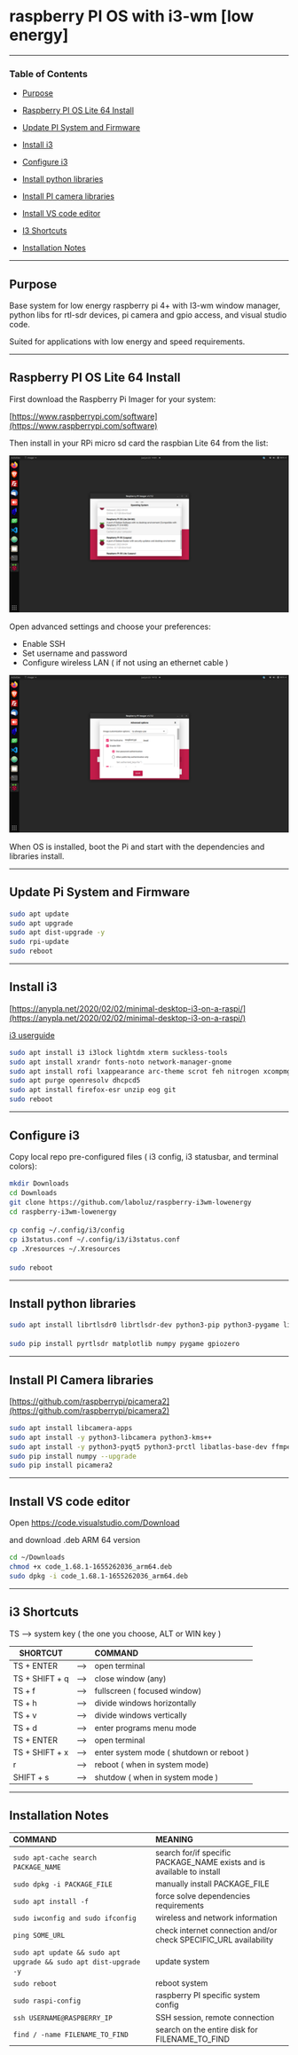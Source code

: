 # raspberry PI OS with i3-wm [low energy]

---
### Table of Contents

- [Purpose](https://github.com/laboluz/raspberry-i3wm-lowenergy#purpose)

- [Raspberry PI OS Lite 64 Install](https://github.com/laboluz/raspberry-i3wm-lowenergy#raspberry-pi-os-lite-64-install)

- [Update PI System and Firmware](https://github.com/laboluz/raspberry-i3wm-lowenergy#update-pi-system-and-firmware)

- [Install i3](https://github.com/laboluz/raspberry-i3wm-lowenergy#install-i3)

- [Configure i3](https://github.com/laboluz/raspberry-i3wm-lowenergy#configure-i3)

- [Install python libraries](https://github.com/laboluz/raspberry-i3wm-lowenergy#install-python-libraries)

- [Install PI camera libraries](https://github.com/laboluz/raspberry-i3wm-lowenergy#install-pi-camera-libraries)

- [Install VS code editor](https://github.com/laboluz/raspberry-i3wm-lowenergy#install-vs-code-editor)

- [I3 Shortcuts](https://github.com/laboluz/raspberry-i3wm-lowenergy#i3-shorcuts)

- [Installation Notes](https://github.com/laboluz/raspberry-i3wm-lowenergy#installation-notes)


---
## Purpose
Base system for low energy raspberry pi 4+ with I3-wm window manager, python libs for rtl-sdr devices, pi camera and gpio access, and visual studio code.

Suited for applications with low energy and speed requirements.

---
## Raspberry PI OS Lite 64 Install

First download the Raspberry Pi Imager for your system:

[https://www.raspberrypi.com/software](https://www.raspberrypi.com/software)

Then install in your RPi micro sd card the raspbian Lite 64 from the list:

![Choose Raspberry PI OS Lite 64](https://github.com/laboluz/raspberry-i3wm-lowenergy/raw/main/img/rpi_imager_01.png)

Open advanced settings and choose your preferences:

- Enable SSH
- Set username and password
- Configure wireless LAN ( if not using an ethernet cable )

![Advanced settings](https://github.com/laboluz/raspberry-i3wm-lowenergy/raw/main/img/advanced_settings.png)

When OS is installed, boot the Pi and start with the dependencies and libraries install.

---
## Update Pi System and Firmware

```bash
sudo apt update
sudo apt upgrade
sudo apt dist-upgrade -y
sudo rpi-update
sudo reboot
```

---
## Install i3

[https://anypla.net/2020/02/02/minimal-desktop-i3-on-a-raspi/](https://anypla.net/2020/02/02/minimal-desktop-i3-on-a-raspi/)

[i3 userguide](https://i3wm.org/docs/userguide.html)

```bash
sudo apt install i3 i3lock lightdm xterm suckless-tools
sudo apt install xrandr fonts-noto network-manager-gnome
sudo apt install rofi lxappearance arc-theme scrot feh nitrogen xcompmgr
sudo apt purge openresolv dhcpcd5
sudo apt install firefox-esr unzip eog git
sudo reboot
```
---
## Configure i3

Copy local repo pre-configured files ( i3 config, i3 statusbar, and terminal colors):

```bash
mkdir Downloads
cd Downloads
git clone https://github.com/laboluz/raspberry-i3wm-lowenergy
cd raspberry-i3wm-lowenergy

cp config ~/.config/i3/config
cp i3status.conf ~/.config/i3/i3status.conf
cp .Xresources ~/.Xresources

sudo reboot
```
---
## Install python libraries

```bash
sudo apt install librtlsdr0 librtlsdr-dev python3-pip python3-pygame libxml2-dev gqrx-sdr

sudo pip install pyrtlsdr matplotlib numpy pygame gpiozero
```

---
## Install PI Camera libraries

[https://github.com/raspberrypi/picamera2](https://github.com/raspberrypi/picamera2)

```bash
sudo apt install libcamera-apps
sudo apt install -y python3-libcamera python3-kms++
sudo apt install -y python3-pyqt5 python3-prctl libatlas-base-dev ffmpeg
sudo pip install numpy --upgrade
sudo pip install picamera2
```

---
## Install VS code editor

Open https://code.visualstudio.com/Download

and download .deb ARM 64 version

```bash
cd ~/Downloads
chmod +x code_1.68.1-1655262036_arm64.deb
sudo dpkg -i code_1.68.1-1655262036_arm64.deb
```

---
## i3 Shortcuts

TS --> system key ( the one you choose, ALT or WIN key )

| SHORTCUT |  | COMMAND |
|----------|:---:|:------|
|TS + ENTER | --> | open terminal|
|TS + SHIFT + q| --> | close window (any)|
|TS + f | --> | fullscreen ( focused window)|
|TS + h | --> | divide windows horizontally|
|TS + v | --> | divide windows vertically|
|TS + d | --> | enter programs menu mode|
|TS + ENTER | --> | open terminal|
|TS + SHIFT + x | --> | enter system mode ( shutdown or reboot )|
|r | --> | reboot ( when in system mode)|
|SHIFT + s | --> | shutdow ( when in system mode )|

---
## Installation Notes

| COMMAND | MEANING |
|:--------|:--------|
|```sudo apt-cache search PACKAGE_NAME```|search for/if specific PACKAGE_NAME exists and is available to install |
|```sudo dpkg -i PACKAGE_FILE```|manually install PACKAGE_FILE|
|```sudo apt install -f```|force solve dependencies requirements|
|```sudo iwconfig and sudo ifconfig```|wireless and network information|
|```ping SOME_URL```| check internet connection and/or check SPECIFIC_URL availability|
|```sudo apt update && sudo apt upgrade && sudo apt dist-upgrade -y```|update system|
|```sudo reboot```|reboot system|
|```sudo raspi-config```|raspberry PI specific system config|
|```ssh USERNAME@RASPBERRY_IP```|SSH session, remote connection|
|```find / -name FILENAME_TO_FIND```|search on the entire disk for FILENAME_TO_FIND|
